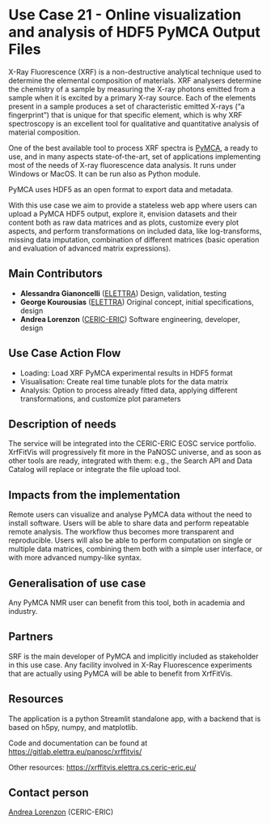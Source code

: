 Use Case 21 - Online visualization and analysis of HDF5 PyMCA Output Files
=========================================================
X-Ray Fluorescence (XRF) is a non-destructive analytical technique used to determine the elemental composition of materials. XRF analysers determine the chemistry of a sample by measuring the X-ray photons emitted from a sample when it is excited by a primary X-ray source. Each of the elements present in a sample produces a set of characteristic emitted X-rays (“a fingerprint”) that is unique for that specific element, which is why XRF spectroscopy is an excellent tool for qualitative and quantitative analysis of material composition.

One of the best available tool to process XRF spectra is [PyMCA](http://pymca.sourceforge.net/), a ready to use, and in many aspects state-of-the-art, set of applications implementing most of the needs of X-ray fluorescence data analysis. It runs under Windows or MacOS. It can be run also as Python module.

PyMCA uses HDF5 as an open format to export data and metadata.

With this use case we aim to provide a stateless web app where users can upload a PyMCA HDF5 output, explore it, envision datasets and their content both as raw data matrices and as plots, customize every plot aspects, and perform transformations on included data, like log-transforms, missing data imputation, combination of different matrices (basic operation and evaluation of advanced matrix expressions).

Main Contributors
------
* **Alessandra Gianoncelli** ([ELETTRA](https://www.elettra.trieste.it/it/index.html)) Design, validation, testing
* **George Kourousias** ([ELETTRA](https://www.elettra.trieste.it/it/index.html)) Original concept, initial specifications, design
* **Andrea Lorenzon** ([CERIC-ERIC](https://www.ceric-eric.eu/)) Software engineering, developer, design

Use Case Action Flow
------
* Loading: Load XRF PyMCA experimental results in HDF5 format
* Visualisation: Create real time tunable plots for the data matrix
* Analysis: Option to process already fitted data, applying different transformations, and customize plot parameters

Description of needs
------
The service will be integrated into the CERIC-ERIC EOSC service portfolio. XrfFitVis will progressively fit more in the PaNOSC universe, and as soon as other tools are ready, integrated with them: e.g., the Search API and Data Catalog will replace or integrate the file upload tool.

Impacts from the implementation
------
Remote users can visualize and analyse PyMCA data without the need to install software. Users will be able to share data and perform repeatable remote analysis. The workflow thus becomes more transparent and reproducible. Users will also be able to perform computation on single or multiple data matrices, combining them both with a simple user interface, or with more advanced numpy-like syntax.

Generalisation of use case
------
Any PyMCA NMR user can benefit from this tool, both in academia and industry.

Partners
------
SRF is the main developer of PyMCA and implicitly included as stakeholder in this use case. Any facility involved in X-Ray Fluorescence experiments that are actually using PyMCA will be able to benefit from XrfFitVis.

Resources
------
The application is a python Streamlit standalone app, with a backend that is based on h5py, numpy, and matplotlib.

Code and documentation can be found at https://gitlab.elettra.eu/panosc/xrffitvis/

Other resources: https://xrffitvis.elettra.cs.ceric-eric.eu/

Contact person
------
[Andrea Lorenzon](mailto:andrea.lorenzon@ceric-eric.eu) (CERIC-ERIC)
